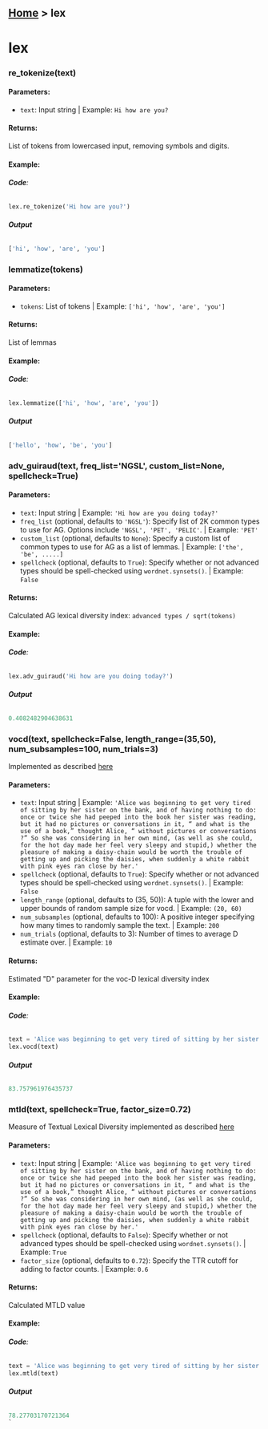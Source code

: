 [Home](README.md) > lex
---

# lex

### **re_tokenize(text)**

#### **Parameters**:
  - `text`: Input string | Example: `Hi how are you?`

#### **Returns**:
List of tokens from lowercased input, removing symbols and digits.

#### **Example**:

###### **Code**:
```python
lex.re_tokenize('Hi how are you?')

```

###### **Output**
```python
['hi', 'how', 'are', 'you']
```

### **lemmatize(tokens)**

#### **Parameters**:
  - `tokens`: List of tokens | Example: `['hi', 'how', 'are', 'you']`

#### **Returns**:
List of lemmas

#### **Example**:

###### **Code**:
```python
lex.lemmatize(['hi', 'how', 'are', 'you'])

```

###### **Output**
```python
['hello', 'how', 'be', 'you']
```


### **adv_guiraud(text, freq_list='NGSL', custom_list=None, spellcheck=True)**

#### **Parameters**:
  - `text`: Input string | Example: `'Hi how are you doing today?'`
  - `freq_list` (optional, defaults to `'NGSL'`): Specify list of 2K common types to use for AG. Options include `'NGSL', 'PET', 'PELIC'`. | Example: `'PET'`
  - `custom_list` (optional, defaults to `None`): Specify a custom list of common types to use for AG as a list of lemmas. | Example: `['the', 'be', .....]`
  - `spellcheck` (optional, defaults to `True`): Specify whether or not advanced types should be spell-checked using `wordnet.synsets()`. | Example: `False`


#### **Returns**:
Calculated AG lexical diversity index: `advanced types / sqrt(tokens)`

#### **Example**:
###### **Code**:
```python
lex.adv_guiraud('Hi how are you doing today?')
```

###### **Output**
```python
0.4082482904638631
```

### **vocd(text, spellcheck=False, length_range=(35,50), num_subsamples=100, num_trials=3)**
Implemented as described [here](http://www.leeds.ac.uk/educol/documents/00001541.htm)
#### **Parameters**:
  - `text`: Input string | Example: ``'Alice was beginning to get very tired of sitting by her sister on the bank, and of having nothing to do: once or twice she had peeped into the book her sister was reading, but it had no pictures or conversations in it, “ and what is the use of a book,” thought Alice, “ without pictures or conversations ?” So she was considering in her own mind, (as well as she could, for the hot day made her feel very sleepy and stupid,) whether the pleasure of making a daisy-chain would be worth the trouble of getting up and picking the daisies, when suddenly a white rabbit with pink eyes ran close by her.'``
  - `spellcheck` (optional, defaults to `True`): Specify whether or not advanced types should be spell-checked using `wordnet.synsets()`. | Example: `False`
  - `length_range` (optional, defaults to (35, 50)): A tuple with the lower and upper bounds of random sample size for vocd. | Example: `(20, 60)`
  - `num_subsamples` (optional, defaults to 100): A positive integer specifying how many times to randomly sample the text. | Example: `200`
  - `num_trials` (optional, defaults to 3): Number of times to average D estimate over. | Example: `10`

#### **Returns**:
Estimated "D" parameter for the voc-D lexical diversity index

#### **Example**:
###### **Code**:
```python
text = 'Alice was beginning to get very tired of sitting by her sister on the bank, and of having nothing to do: once or twice she had peeped into the book her sister was reading, but it had no pictures or conversations in it, “ and what is the use of a book,” thought Alice, “ without pictures or conversations ?” So she was considering in her own mind, (as well as she could, for the hot day made her feel very sleepy and stupid,) whether the pleasure of making a daisy-chain would be worth the trouble of getting up and picking the daisies, when suddenly a white rabbit with pink eyes ran close by her.'
lex.vocd(text)
```

###### **Output**
```python
83.757961976435737
```
### **mtld(text, spellcheck=True, factor_size=0.72)**
Measure of Textual Lexical Diversity implemented as described [here](https://link.springer.com/content/pdf/10.3758%2FBRM.42.2.381.pdf)
#### **Parameters**:
  - `text`: Input string | Example: ``'Alice was beginning to get very tired of sitting by her sister on the bank, and of having nothing to do: once or twice she had peeped into the book her sister was reading, but it had no pictures or conversations in it, “ and what is the use of a book,” thought Alice, “ without pictures or conversations ?” So she was considering in her own mind, (as well as she could, for the hot day made her feel very sleepy and stupid,) whether the pleasure of making a daisy-chain would be worth the trouble of getting up and picking the daisies, when suddenly a white rabbit with pink eyes ran close by her.'``
  - `spellcheck` (optional, defaults to `False`): Specify whether or not advanced types should be spell-checked using `wordnet.synsets()`. | Example: `True`
  - `factor_size` (optional, defaults to `0.72`): Specify the TTR cutoff for adding to factor counts. | Example: `0.6`


#### **Returns**:
Calculated MTLD value

#### **Example**:
###### **Code**:
```python
text = 'Alice was beginning to get very tired of sitting by her sister on the bank, and of having nothing to do: once or twice she had peeped into the book her sister was reading, but it had no pictures or conversations in it, “ and what is the use of a book,” thought Alice, “ without pictures or conversations ?” So she was considering in her own mind, (as well as she could, for the hot day made her feel very sleepy and stupid,) whether the pleasure of making a daisy-chain would be worth the trouble of getting up and picking the daisies, when suddenly a white rabbit with pink eyes ran close by her.'
lex.mtld(text)
```

###### **Output**
```python
78.27703170721364
`
